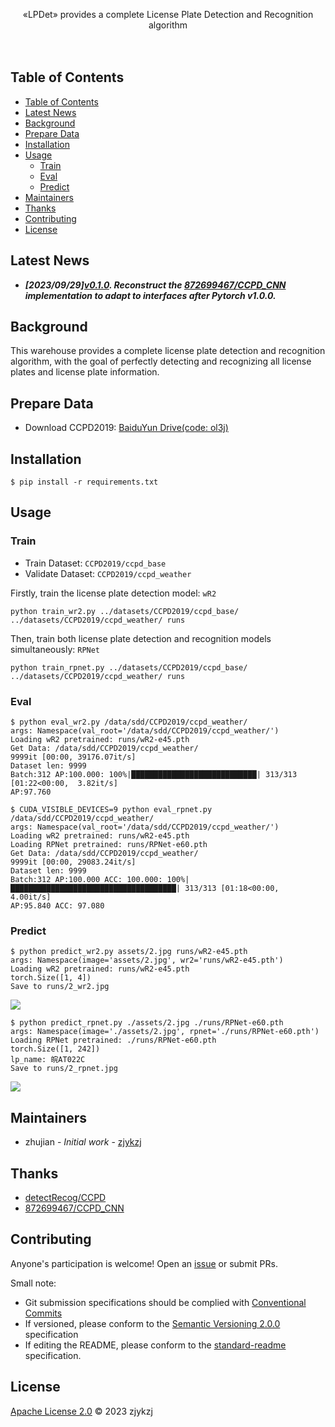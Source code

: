 <!-- <div align="right">
  Language:
    🇺🇸
  <a title="Chinese" href="./README.zh-CN.md">🇨🇳</a>
</div> -->

<div align="center"><a title="" href="https://github.com/zjykzj/LPDet"><img align="center" src="assets/icons/LPDet.svg" alt=""></a></div>

<p align="center">
  «LPDet» provides a complete License Plate Detection and Recognition algorithm
<br>
<br>
  <a href="https://github.com/RichardLitt/standard-readme"><img src="https://img.shields.io/badge/standard--readme-OK-green.svg?style=flat-square" alt=""></a>
  <a href="https://conventionalcommits.org"><img src="https://img.shields.io/badge/Conventional%20Commits-1.0.0-yellow.svg" alt=""></a>
  <a href="http://commitizen.github.io/cz-cli/"><img src="https://img.shields.io/badge/commitizen-friendly-brightgreen.svg" alt=""></a>
</p>

## Table of Contents

- [Table of Contents](#table-of-contents)
- [Latest News](#latest-news)
- [Background](#background)
- [Prepare Data](#prepare-data)
- [Installation](#installation)
- [Usage](#usage)
  - [Train](#train)
  - [Eval](#eval)
  - [Predict](#predict)
- [Maintainers](#maintainers)
- [Thanks](#thanks)
- [Contributing](#contributing)
- [License](#license)

## Latest News

* ***[2023/09/29][v0.1.0](https://github.com/zjykzj/LPDet/releases/tag/v0.1.0). Reconstruct the [872699467/CCPD_CNN](https://github.com/872699467/CCPD_CNN) implementation to adapt to interfaces after Pytorch v1.0.0.***

## Background

This warehouse provides a complete license plate detection and recognition algorithm, with the goal of perfectly detecting and recognizing all license plates and license plate information.

## Prepare Data

* Download CCPD2019: [BaiduYun Drive(code: ol3j)](https://pan.baidu.com/share/init?surl=JSpc9BZXFlPkXxRK4qUCyw)

## Installation

```shell
$ pip install -r requirements.txt
```

## Usage

### Train

* Train Dataset: `CCPD2019/ccpd_base`
* Validate Dataset: `CCPD2019/ccpd_weather`

Firstly, train the license plate detection model: `wR2`

```shell
python train_wr2.py ../datasets/CCPD2019/ccpd_base/ ../datasets/CCPD2019/ccpd_weather/ runs
```

Then, train both license plate detection and recognition models simultaneously: `RPNet`

```shell
python train_rpnet.py ../datasets/CCPD2019/ccpd_base/ ../datasets/CCPD2019/ccpd_weather/ runs
```

### Eval

```shell
$ python eval_wr2.py /data/sdd/CCPD2019/ccpd_weather/
args: Namespace(val_root='/data/sdd/CCPD2019/ccpd_weather/')
Loading wR2 pretrained: runs/wR2-e45.pth
Get Data: /data/sdd/CCPD2019/ccpd_weather/
9999it [00:00, 39176.07it/s]
Dataset len: 9999
Batch:312 AP:100.000: 100%|████████████████████████████| 313/313 [01:22<00:00,  3.82it/s]
AP:97.760
```

```shell
$ CUDA_VISIBLE_DEVICES=9 python eval_rpnet.py /data/sdd/CCPD2019/ccpd_weather/
args: Namespace(val_root='/data/sdd/CCPD2019/ccpd_weather/')
Loading wR2 pretrained: runs/wR2-e45.pth
Loading RPNet pretrained: runs/RPNet-e60.pth
Get Data: /data/sdd/CCPD2019/ccpd_weather/
9999it [00:00, 29083.24it/s]
Dataset len: 9999
Batch:312 AP:100.000 ACC: 100.000: 100%|█████████████████████████████████████| 313/313 [01:18<00:00,  4.00it/s]
AP:95.840 ACC: 97.080
```

### Predict

```shell
$ python predict_wr2.py assets/2.jpg runs/wR2-e45.pth 
args: Namespace(image='assets/2.jpg', wr2='runs/wR2-e45.pth')
Loading wR2 pretrained: runs/wR2-e45.pth
torch.Size([1, 4])
Save to runs/2_wr2.jpg
```

![](./assets/2_wr2.jpg)

```
$ python predict_rpnet.py ./assets/2.jpg ./runs/RPNet-e60.pth 
args: Namespace(image='./assets/2.jpg', rpnet='./runs/RPNet-e60.pth')
Loading RPNet pretrained: ./runs/RPNet-e60.pth
torch.Size([1, 242])
lp_name: 皖AT022C
Save to runs/2_rpnet.jpg
```

![](./assets/2_rpnet.jpg)

## Maintainers

* zhujian - *Initial work* - [zjykzj](https://github.com/zjykzj)

## Thanks

* [detectRecog/CCPD](https://github.com/detectRecog/CCPD)
* [872699467/CCPD_CNN](https://github.com/872699467/CCPD_CNN)

## Contributing

Anyone's participation is welcome! Open an [issue](https://github.com/zjykzj/LPDet/issues) or submit PRs.

Small note:

* Git submission specifications should be complied
  with [Conventional Commits](https://www.conventionalcommits.org/en/v1.0.0-beta.4/)
* If versioned, please conform to the [Semantic Versioning 2.0.0](https://semver.org) specification
* If editing the README, please conform to the [standard-readme](https://github.com/RichardLitt/standard-readme)
  specification.

## License

[Apache License 2.0](LICENSE) © 2023 zjykzj